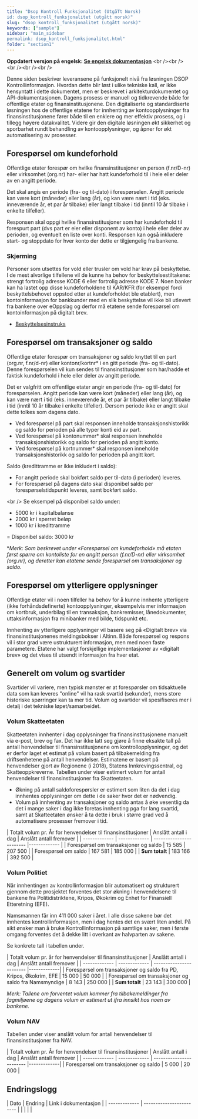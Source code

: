 ```yaml
---
title: "Dsop Kontroll Funksjonalitet (UtgåTt Norsk)
id: dsop_kontroll_funksjonalitet (utgått norsk)"
slug: "dsop_kontroll_funksjonalitet (utgått norsk)"
keywords: ["sample"]
sidebar: "main_sidebar
permalink: dsop_kontroll_funksjonalitet.html"
folder: "section1"
---
```

**Oppdatert versjon på engelsk: [Se engelsk dokumentasjon](https://bitsnorge.github.io/dsop_kontroll_functionalspecification.html)**
<br \/><br \/><br \/><br \/><br \/>

Denne siden beskriver leveransene på funksjonelt nivå fra løsningen DSOP Kontrollinformasjon. Hvordan dette blir løst i ulike tekniske kall, er ikke hensyntatt i dette dokumentet, men er beskrevet i arkitekturdokumentet og API-dokumentasjonen. Dagens prosess er manuell og tidkrevende både for offentlige etater og finansinstitusjonene. Den digitaliserte og standardiserte løsningen hos de offentlige etatene for innhenting av kontoopplysninger fra finansinstitusjonene fører både til en enklere og mer effektiv prosess, og i tillegg høyere datakvalitet. Videre gir den digitale løsningen økt sikkerhet og sporbarhet rundt behandling av kontoopplysninger, og åpner for økt automatisering av prosesser.

## Forespørsel om kundeforhold
Offentlige etater forespør om hvilke finansinstitusjoner en person (f.nr/D-nr) eller virksomhet (org.nr)
har- eller har hatt kundeforhold til i hele eller deler av en angitt periode.

Det skal angis en periode (fra- og til-dato) i forespørselen. Angitt periode kan være kort (måneder)
eller lang (år), og kan være nært i tid (eks. inneværende år, et par år tilbake) eller langt tilbake i tid
(inntil 10 år tilbake i enkelte tilfeller).

Responsen skal oppgi hvilke finansinstitusjoner som har kundeforhold til forespurt part (dvs part er
eier eller disponent av konto) i hele eller deler av perioden, og eventuelt en liste over konti. Responsen
kan også inkludere start- og stoppdato for hver konto der dette er tilgjengelig fra bankene.

### Skjerming

Personer som utsettes for vold eller trusler om vold har krav på beskyttelse. I de mest alvorlige tilfellene vil de kunne ha behov for beskyttelsestiltakene: strengt fortrolig adresse KODE 6 eller fortrolig adresse KODE 7. Noen banker kan ha lastet opp disse kundeforholdene til KAR/KFR (for eksempel fordi beskyttelsbehovet oppstod etter at kundeforholdet ble etablert), men kontoinformasjon for bankkunder med en slik beskyttelse vil ikke bli utlevert fra bankene over eOppslag og derfor må etatene sende forespørsel om kontoinformasjon på digitalt brev.

* [Beskyttelsesinstruks](https://lovdata.no/dokument/INS/forskrift/1972-03-17-3352)

## Forespørsel om transaksjoner og saldo
Offentlige etater forespør om transaksjoner og saldo knyttet til en part (org.nr, f.nr/d-nr) eller
kontonr/kortnr* i en gitt periode (fra- og til-dato). Denne forespørselen vil kun sendes til
finansinstitusjoner som har/hadde et faktisk kundeforhold i hele eller deler av angitt periode.

Det er valgfritt om offentlige etater angir en periode (fra- og til-dato) for forespørselen. Angitt periode kan
være kort (måneder) eller lang (år), og kan være nært i tid (eks. inneværende år, et par år tilbake) eller
langt tilbake i tid (inntil 10 år tilbake i enkelte tilfeller). Dersom periode ikke er angitt skal dette tolkes
som dagens dato.

* Ved forespørsel på part skal responsen inneholde transaksjonshistorikk og saldo for perioden
på alle typer konti eid av part.
* Ved forespørsel på kontonummer* skal responsen inneholde transaksjonshistorikk og saldo for
perioden på angitt konto.
* Ved forespørsel på kortnummer* skal responsen inneholde transaksjonshistorikk og saldo for
perioden på angitt kort.

Saldo (kredittramme er ikke inkludert i saldo):

* For angitt periode skal bokført saldo per til-dato (i perioden) leveres.
* For forespørsel på dagens dato skal disponibel saldo per forespørselstidspunkt leveres, samt bokført saldo.

<br \/>
Se eksempel på disponibel saldo under:
* 5000 kr i kapitalbalanse
* 2000 kr i sperret beløp
* 1000 kr i kredittramme

= Disponibel saldo: 3000 kr

**Merk: Som beskrevet under «Forespørsel om kundeforhold» må etaten først spørre om
kontoliste for en angitt person (f.nr/D-nr) eller virksomhet (org.nr), og deretter kan etatene sende
forespørsel om transaksjoner og saldo.*

## Forespørsel om ytterligere opplysninger
Offentlige etater vil i noen tilfeller ha behov for å kunne innhente ytterligere (ikke forhåndsdefinerte)
kontoopplysninger, eksempelvis mer informasjon om kortbruk, underbilag til en transaksjon,
bankremisser, lånedokumenter, uttaksinformasjon fra minibanker med bilde, tidspunkt etc.

Innhenting av ytterligere opplysninger vil basere seg på «Digitalt brev» via finansinstitusjonenes
meldingsbokser i Altinn. Både forespørsel og respons vil i stor grad være ustrukturert informasjon,
men med noen faste parametere. Etatene har valgt forskjellige implementasjoner av «digitalt brev» og
det vises til utsendt informasjon fra hver etat.

## Generelt om volum og svartider
Svartider vil variere, men typisk mønster er at forespørsler om tidsaktuelle data som kan leveres
"online" vil ha rask svartid (sekunder), mens store historiske spørringer kan ta mer tid.
Volum og svartider vil spesifiseres mer i detalj i det tekniske løpet/samarbeidet.

### Volum Skatteetaten
Skatteetaten innhenter i dag opplysninger fra finansinstitusjonene manuelt via e-post, brev og fax. Det
har ikke latt seg gjøre å finne eksakte tall på antall henvendelser til finansinstitusjonene om
kontrollopplysninger, og det er derfor laget et estimat på volum basert på tilbakemelding fra
driftsenhetene på antall henvendelser. Estimatene er basert på henvendelser gjort av Regionene (i
2018), Statens Innkrevingssentral, og Skatteoppkreverne. Tabellen under viser estimert volum for
antall henvendelser til finansinstitusjoner fra Skatteetaten.

* Økning på antall saldoforespørsler er estimert som liten da det i dag innhentes opplysninger om
dette i de saker hvor det er nødvendig.
* Volum på innhenting av transaksjoner og saldo antas å øke vesentlig da det i mange saker i dag
ikke foretas innhenting pga for lang svartid, samt at Skatteetaten ønsker å ta dette i bruk i større
grad ved å automatisere prosesser fremover i tid.

| Totalt volum pr. År for henvendelser til finansinstitusjoner | Anslått antall i dag | Anslått antall fremover |
| ------------- | ------------- | ------------------------ |-------------	|
| Forespørsel om transaksjoner og saldo | 15 585 | 207 500 |
| Forespørsel om saldo | 167 581 | 185 000 |
| **Sum totalt** | 183 166 | 392 500 |

### Volum Politiet
Når innhentingen av kontrollinformasjon blir automatisert og strukturert gjennom dette prosjektet forventes det
stor økning i henvendelsene til bankene fra Politidistriktene, Kripos, Økokrim og Enhet for Finansiell Etteretning
(EFE).

Namsmannen får inn 411 000 saker i året. I alle disse sakene bør det innhentes kontrollinformasjon, men i dag
hentes det en svært liten andel. På sikt ønsker man å bruke Kontrollinformasjon på samtlige saker, men i første
omgang forventes det å dekke litt i overkant av halvparten av sakene.

Se konkrete tall i tabellen under.

| Totalt volum pr. år for henvendelser til finansinstitusjoner | Anslått antall i dag | Anslått antall fremover |
| ------------- | ------------- | ------------------------ |-------------|
| Forespørsel om transaksjoner og saldo fra PD, Kripos, Økokrim, EFE | 15 000 | 50 000 |
| Forespørsel om transaksjoner og saldo fra Namsmyndige | 8 143 | 250 000 |
| **Sum totalt** | 23 143 | 300 000 |

*Merk: Tallene om forventet volum kommer fra tilbakemeldinger fra fagmiljøene og dagens volum er estimert ut
ifra innsikt hos noen av bankene.*

### Volum NAV

Tabellen under viser anslått volum for antall henvendelser til finansinstitusjoner fra NAV.

| Totalt volum pr. År for henvendelser til finansinstitusjoner | Anslått antall i dag | Anslått antall fremover |
| ------------- | ------------- | ------------------------ |-------------|
| Forespørsel om transaksjoner og saldo | 5 000 | 20 000 |

## Endringslogg

| Dato | Endring | Link i dokumentasjon |
| ------------- | ------------------------ |  | |   | |
